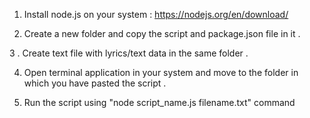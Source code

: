 


1. Install node.js on your system :    https://nodejs.org/en/download/

2. Create a new folder and copy the script and package.json file in it .

3 . Create text file with lyrics/text data in the same folder .

4. Open terminal application in your system and move to the folder in which you have pasted the script .

5. Run the script using "node script_name.js filename.txt" command 

